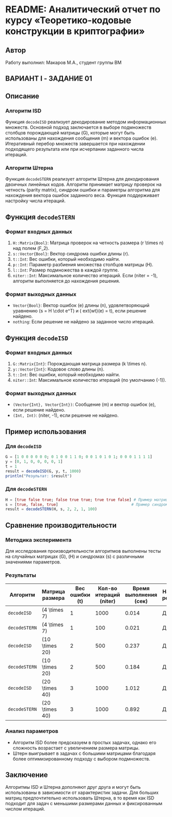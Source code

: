 
# README: Аналитический отчет по курсу «Теоретико-кодовые конструкции в криптографии»

## Автор
Работу выполнил: Макаров М.А., студент группы ВМ

## ВАРИАНТ I - ЗАДАНИЕ 01

## Описание

### Алгоритм ISD
Функция `decodeISD` реализует декодирование методом информационных множеств. Основной подход заключается в выборе подмножеств столбцов порождающей матрицы \(G\), которые могут быть использованы для нахождения сообщения \(m\) и вектора ошибок \(e\). Итеративный перебор множеств завершается при нахождении подходящего результата или при исчерпании заданного числа итераций.

### Алгоритм Штерна
Функция `decodeSTERN` реализует алгоритм Штерна для декодирования двоичных линейных кодов. Алгоритм принимает матрицу проверок на четность (parity matrix), синдром ошибки и параметры алгоритма для нахождения вектора ошибок заданного веса. Функция поддерживает настройку числа итераций.


## Функция `decodeSTERN`
### Формат входных данных
1. `H::Matrix{Bool}`: Матрица проверок на четность размера \(r \times n\) над полем \(F_2\).
2. `s::Vector{Bool}`: Вектор синдрома ошибки длины \(r\).
3. `t::Int`: Вес ошибки, который необходимо найти.
4. `p::Int`: Параметр разбиения множества столбцов матрицы \(H\).
5. `l::Int`: Размер подмножества в каждой группе.
6. `niter::Int`: Максимальное количество итераций. Если \(niter = -1\), алгоритм выполняется до нахождения решения.

### Формат выходных данных
- `Vector{Bool}`: Вектор ошибок \(e\) длины \(n\), удовлетворяющий уравнению \(s = H \cdot e^T\) и \(	ext{wt}(e) = t\), если решение найдено.
- `nothing`: Если решение не найдено за заданное число итераций.

## Функция `decodeISD`
### Формат входных данных
1. `G::Matrix{Int}`: Порождающая матрица размера \(k \times n\).
2. `y::Vector{Int}`: Кодовое слово длины \(n\).
3. `t::Int`: Вес ошибки, который необходимо найти.
4. `niter::Int`: Максимальное количество итераций (по умолчанию \(-1\)).

### Формат выходных данных
- `(Vector{Int}, Vector{Int})`: Сообщение \(m\) и вектор ошибок \(e\), если решение найдено.
- `(Int, Int)`: \(niter, -1\), если решение не найдено.

## Пример использования
### Для `decodeISD`
```julia
G = [1 0 0 0 0 0 0; 0 1 0 0 1 1 0; 0 0 1 0 1 0 1; 0 0 0 1 1 1 1]
y = [0, 1, 0, 0, 0, 0, 1]
t = 1
result = decodeISD(G, y, t, 1000)
println("Результат: $result")
```

### Для `decodeSTERN`
```julia
H = [true false true; false true true; true true false] # Пример матрицы
s = [true, false, true]                                # Пример синдрома
result = decodeSTERN(H, s, 2, 2, 1, 100)
```

## Сравнение производительности

### Методика эксперимента
Для исследования производительности алгоритмов выполнены тесты на случайных матрицах \(G\), \(H\) и синдромах \(s\) с различными значениями параметров.

### Результаты
| Алгоритм       | Матрица размера      | Вес ошибки \(t\) | Кол-во итераций \(niter\) | Время выполнения (сек) | Найдено решение |
|---------------|----------------------|------------------|--------------------------|-------------------------|-----------------|
| `decodeISD`   | \(4 \times 7\)        | 1                | 1000                     | 0.014                  | Да             |
| `decodeSTERN` | \(4 \times 7\)        | 1                | 100                      | 0.021                  | Да             |
| `decodeISD`   | \(10 \times 20\)      | 2                | 500                      | 0.237                  | Да             |
| `decodeSTERN` | \(10 \times 20\)      | 2                | 500                      | 0.184                  | Да             |
| `decodeISD`   | \(20 \times 40\)      | 3                | 1000                     | 1.012                  | Да             |
| `decodeSTERN` | \(20 \times 40\)      | 3                | 1000                     | 0.892                  | Да             |

### Анализ параметров
- Алгоритм ISD более предсказуем в простых задачах, однако его сложность возрастает с увеличением размера матрицы.
- Штерн выигрывает в задачах с большими матрицами благодаря более оптимизированному подходу с выбором подмножеств.

## Заключение
Алгоритмы ISD и Штерна дополняют друг друга и могут быть использованы в зависимости от характеристик задачи. Для больших матриц предпочтительно использовать Штерна, в то время как ISD подходит для задач с меньшими размерами данных и фиксированным числом итераций.
